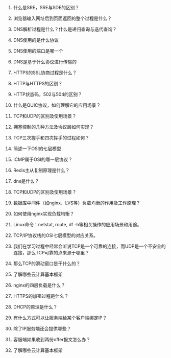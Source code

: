 1. 什么是SRE，SRE与SDE的区别？
2. 浏览器输入网址后到页面返回的整个过程是什么？

3. DNS解析过程是什么？什么是递归查询与迭代查询？

4. DNS使用的是什么协议

5. DNS使用的端口是哪一个

6. DNS是基于什么协议进行传输的

7. HTTPS的SSL协商过程是什么？

8. HTTP与HTTPS的区别？

9. HTTP状态码，502与504的区别？

10. 什么是QUIC协议，如何理解它的应用场景？

11. TCP和UDP的区别及使用场景？

12. 拥塞控制的几种方法及协议层如何实现？

13. TCP三次握手和四次挥手的过程如何？

14. 简述一下OSI的七层模型

15. ICMP属于OSI的哪一层协议？

16. Redis主从复制原理是什么？

17. dns是什么？

18. TCP和UDP的区别及使用场景？

19. 数据库中间件（如nginx、LVS等）负载均衡的作用及工作原理？

20. 如何使用nginx实现负载均衡？

21. Linux命令：netstat, route, df -h等相关操作的应用场景和用途。

22. TCP/IP协议栈的OSI七层模型的对应关系。

23. 我们在学习过程中经常会听说TCP是一个可靠的连接，而UDP是一个不安全的连接，那么TCP可靠的点来源于哪里？

24. 那么TCP的滑动窗口是干什么的？

25. 了解哪些云计算基本框架

26. nginx的四层负载是什么？

27. HTTPS的加密过程是什么？

28. DHCP的原理是什么？

29. 有什么方式可以让服务端给某个客户端绑定IP？

30. 除了IP服务端还会提供哪些？

31. 客服端如果收到两份offer报文怎么办？
32. 了解哪些云计算基本框架